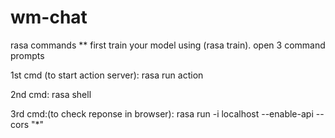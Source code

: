 # wm-chat

rasa commands
** first train your model using (rasa train).
open 3 command prompts

1st cmd (to start action server):
rasa run action

2nd cmd:
rasa shell

3rd cmd:(to check reponse in browser):
rasa run -i localhost --enable-api --cors "*" 
